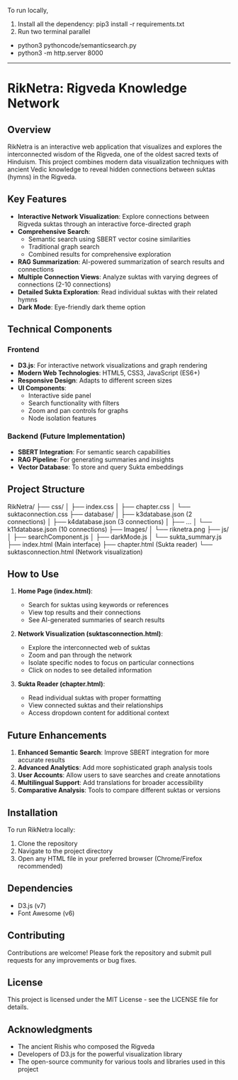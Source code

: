 To run locally,

1. Install all the dependency: pip3 install -r requirements.txt
2. Run two terminal parallel
- python3 pythoncode/semanticsearch.py
- python3 -m http.server 8000
___________________________________

# RikNetra: Rigveda Knowledge Network

## Overview
RikNetra is an interactive web application that visualizes and explores the interconnected wisdom of the Rigveda, one of the oldest sacred texts of Hinduism. This project combines modern data visualization techniques with ancient Vedic knowledge to reveal hidden connections between suktas (hymns) in the Rigveda.

## Key Features
- **Interactive Network Visualization**: Explore connections between Rigveda suktas through an interactive force-directed graph
- **Comprehensive Search**: 
  - Semantic search using SBERT vector cosine similarities
  - Traditional graph search
  - Combined results for comprehensive exploration
- **RAG Summarization**: AI-powered summarization of search results and connections
- **Multiple Connection Views**: Analyze suktas with varying degrees of connections (2-10 connections)
- **Detailed Sukta Exploration**: Read individual suktas with their related hymns
- **Dark Mode**: Eye-friendly dark theme option

## Technical Components
### Frontend
- **D3.js**: For interactive network visualizations and graph rendering
- **Modern Web Technologies**: HTML5, CSS3, JavaScript (ES6+)
- **Responsive Design**: Adapts to different screen sizes
- **UI Components**:
  - Interactive side panel
  - Search functionality with filters
  - Zoom and pan controls for graphs
  - Node isolation features

### Backend (Future Implementation)
- **SBERT Integration**: For semantic search capabilities
- **RAG Pipeline**: For generating summaries and insights
- **Vector Database**: To store and query Sukta embeddings

## Project Structure
RikNetra/
├── css/
│ ├── index.css
│ ├── chapter.css
│ └── suktaconnection.css
├── database/
│ ├── k3database.json (2 connections)
│ ├── k4database.json (3 connections)
│ ├── ...
│ └── k11database.json (10 connections)
├── Images/
│ └── riknetra.png
├── js/
│ ├── searchComponent.js
│ ├── darkMode.js
│ └── sukta_summary.js
├── index.html (Main interface)
├── chapter.html (Sukta reader)
└── suktasconnection.html (Network visualization)


## How to Use
1. **Home Page (index.html)**:
   - Search for suktas using keywords or references
   - View top results and their connections
   - See AI-generated summaries of search results

2. **Network Visualization (suktasconnection.html)**:
   - Explore the interconnected web of suktas
   - Zoom and pan through the network
   - Isolate specific nodes to focus on particular connections
   - Click on nodes to see detailed information

3. **Sukta Reader (chapter.html)**:
   - Read individual suktas with proper formatting
   - View connected suktas and their relationships
   - Access dropdown content for additional context

## Future Enhancements
1. **Enhanced Semantic Search**: Improve SBERT integration for more accurate results
2. **Advanced Analytics**: Add more sophisticated graph analysis tools
3. **User Accounts**: Allow users to save searches and create annotations
4. **Multilingual Support**: Add translations for broader accessibility
5. **Comparative Analysis**: Tools to compare different suktas or versions

## Installation
To run RikNetra locally:
1. Clone the repository
2. Navigate to the project directory
3. Open any HTML file in your preferred browser (Chrome/Firefox recommended)

## Dependencies
- D3.js (v7)
- Font Awesome (v6)

## Contributing
Contributions are welcome! Please fork the repository and submit pull requests for any improvements or bug fixes.

## License
This project is licensed under the MIT License - see the LICENSE file for details.

## Acknowledgments
- The ancient Rishis who composed the Rigveda
- Developers of D3.js for the powerful visualization library
- The open-source community for various tools and libraries used in this project
